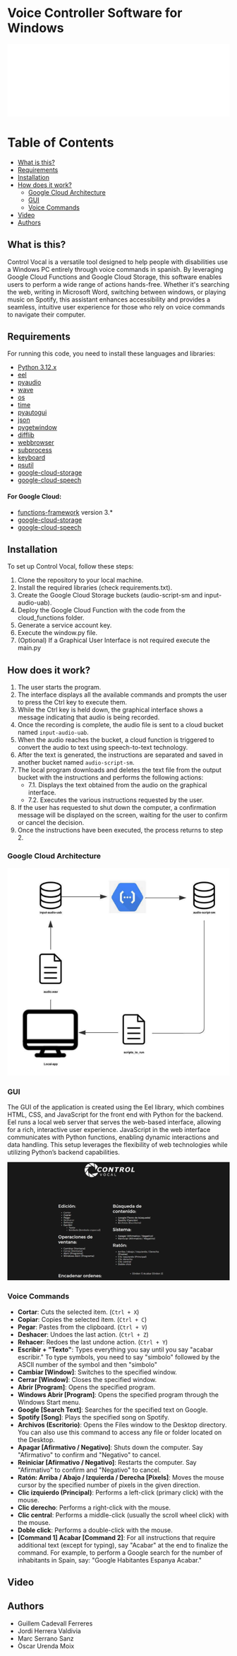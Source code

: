 # Voice Controller Software for Windows
![logo](assets/Logo_light.png)

# Table of Contents
   * [What is this?](#what-is-this)
   * [Requirements](#requirements)
   * [Installation](#installation)
   * [How does it work?](#how-does-it-work)
      * [Google Cloud Architecture](#google-cloud-architecture)
      * [GUI](#gui)
      * [Voice Commands](#voice-commands)
   * [Video](#video)
   * [Authors](#authors)

## What is this?
Control Vocal is a versatile tool designed to help people with disabilities use a Windows PC entirely through voice commands in spanish. By leveraging Google Cloud Functions and Google Cloud Storage, this software enables users to perform a wide range of actions hands-free. Whether it's searching the web, writing in Microsoft Word, switching between windows, or playing music on Spotify, this assistant enhances accessibility and provides a seamless, intuitive user experience for those who rely on voice commands to navigate their computer.

## Requirements
For running this code, you need to install these languages and libraries:

- [Python 3.12.x](https://www.python.org/)
- [eel](https://pypi.org/project/eel/)
- [pyaudio](https://pypi.org/project/PyAudio/)
- [wave](https://docs.python.org/3/library/wave.html)
- [os](https://docs.python.org/3/library/os.html)
- [time](https://docs.python.org/3/library/time.html)
- [pyautogui](https://pyautogui.readthedocs.io/en/latest/)
- [json](https://docs.python.org/3/library/json.html)
- [pygetwindow](https://pypi.org/project/pygetwindow/)
- [difflib](https://docs.python.org/3/library/difflib.html)
- [webbrowser](https://docs.python.org/3/library/webbrowser.html)
- [subprocess](https://docs.python.org/3/library/subprocess.html)
- [keyboard](https://pypi.org/project/keyboard/)
- [psutil](https://psutil.readthedocs.io/en/latest/)
- [google-cloud-storage](https://pypi.org/project/google-cloud-storage/)
- [google-cloud-speech](https://pypi.org/project/google-cloud-speech/)

#### For Google Cloud:
- [functions-framework](https://pypi.org/project/functions-framework/) version 3.*
- [google-cloud-storage](https://pypi.org/project/google-cloud-storage/)
- [google-cloud-speech](https://pypi.org/project/google-cloud-speech/)


## Installation
To set up Control Vocal, follow these steps:
1. Clone the repository to your local machine.
2. Install the required libraries (check requirements.txt).
3. Create the Google Cloud Storage buckets (audio-script-sm and input-audio-uab).
4. Deploy the Google Cloud Function with the code from the cloud_functions folder.
5. Generate a service account key.
6. Execute the window.py file.
7. (Optional) If a Graphical User Interface is not required execute the main.py

## How does it work?

1. The user starts the program.
2. The interface displays all the available commands and prompts the user to press the Ctrl key to execute them.
3. While the Ctrl key is held down, the graphical interface shows a message indicating that audio is being recorded.
4. Once the recording is complete, the audio file is sent to a cloud bucket named `input-audio-uab`.
5. When the audio reaches the bucket, a cloud function is triggered to convert the audio to text using speech-to-text technology.
6. After the text is generated, the instructions are separated and saved in another bucket named `audio-script-sm`.
7. The local program downloads and deletes the text file from the output bucket with the instructions and performs the following actions:
   - 7.1. Displays the text obtained from the audio on the graphical interface.
   - 7.2. Executes the various instructions requested by the user.
8. If the user has requested to shut down the computer, a confirmation message will be displayed on the screen, waiting for the user to confirm or cancel the decision.
9. Once the instructions have been executed, the process returns to step 2.

### Google Cloud Architecture
![gc_arc](assets/google_cloud_arc.png)

### GUI
The GUI of the application is created using the Eel library, which combines HTML, CSS, and JavaScript for the front end with Python for the backend. Eel runs a local web server that serves the web-based interface, allowing for a rich, interactive user experience. JavaScript in the web interface communicates with Python functions, enabling dynamic interactions and data handling. This setup leverages the flexibility of web technologies while utilizing Python’s backend capabilities.

![screenshot](assets/gui_screenshot.png)

### Voice Commands

- **Cortar**: Cuts the selected item. (`Ctrl + X`)
- **Copiar**: Copies the selected item. (`Ctrl + C`)
- **Pegar**: Pastes from the clipboard. (`Ctrl + V`)
- **Deshacer**: Undoes the last action. (`Ctrl + Z`)
- **Rehacer**: Redoes the last undone action. (`Ctrl + Y`)
- **Escribir + "Texto"**: Types everything you say until you say "acabar escribir." To type symbols, you need to say "simbolo" followed by the ASCII number of the symbol and then "simbolo"
- **Cambiar [Window]**: Switches to the specified window.
- **Cerrar [Window]**: Closes the specified window.
- **Abrir [Program]**: Opens the specified program.
- **Windows Abrir [Program]**: Opens the specified program through the Windows Start menu. 
- **Google [Search Text]**: Searches for the specified text on Google.
- **Spotify [Song]**: Plays the specified song on Spotify.
- **Archivos (Escritorio)**: Opens the Files window to the Desktop directory. You can also use this command to access any file or folder located on the Desktop.
- **Apagar [Afirmativo / Negativo]**: Shuts down the computer. Say "Afirmativo" to confirm and "Negativo" to cancel.
- **Reiniciar [Afirmativo / Negativo]**: Restarts the computer. Say "Afirmativo" to confirm and "Negativo" to cancel.
- **Ratón: Arriba / Abajo / Izquierda / Derecha [Pixels]**: Moves the mouse cursor by the specified number of pixels in the given direction.
- **Clic izquierdo (Principal)**: Performs a left-click (primary click) with the mouse.
- **Clic derecho**: Performs a right-click with the mouse.
- **Clic central**: Performs a middle-click (usually the scroll wheel click) with the mouse.
- **Doble click**: Performs a double-click with the mouse.
- **[Command 1] Acabar [Command 2]**: For all instructions that require additional text (except for typing), say "Acabar" at the end to finalize the command. For example, to perform a Google search for the number of inhabitants in Spain, say: "Google Habitantes Espanya Acabar."

## Video
[]()

## Authors

- Guillem Cadevall Ferreres
- Jordi Herrera Valdivia
- Marc Serrano Sanz
- Òscar Urenda Moix
